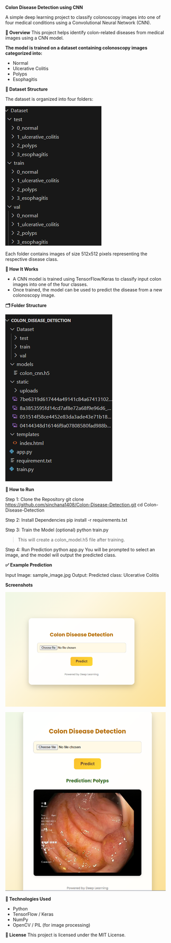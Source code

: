 **Colon Disease Detection using CNN**

A simple deep learning project to classify colonoscopy images into one of four medical conditions using a Convolutional Neural Network (CNN).

**📌 Overview**
This project helps identify colon-related diseases from medical images using a CNN model. 

**The model is trained on a dataset containing colonoscopy images categorized into:**
- Normal
- Ulcerative Colitis
- Polyps
- Esophagitis
  
**🧬 Dataset Structure**

The dataset is organized into four folders:

![Home Page](https://github.com/sinchana1408/Colon-Disease-Detection/blob/c8ceb5bb85d7611ce90cdab23f92682ff0e8d5dd/Screenshot%202025-07-12%20205234.png)
  
Each folder contains images of size 512x512 pixels representing the respective disease class.

**🧠 How It Works**
- A CNN model is trained using TensorFlow/Keras to classify input colon images into one of the four classes.
- Once trained, the model can be used to predict the disease from a new colonoscopy image.
  
**🗂️ Folder Structure**

  
![Folder](https://github.com/sinchana1408/Colon-Disease-Detection/blob/6c7e59284b44f416e04eefea3ae7744b8a1f7b37/Screenshot%202025-07-12%20202951.png)

**🚀 How to Run**

Step 1: Clone the Repository
git clone https://github.com/sinchana1408/Colon-Disease-Detection.git
cd Colon-Disease-Detection

Step 2: Install Dependencies
pip install -r requirements.txt

Step 3: Train the Model (optional)
python train.py
> This will create a colon_model.h5 file after training.

Step 4: Run Prediction
python app.py
You will be prompted to select an image, and the model will output the predicted class.

**✅ Example Prediction**

Input Image: sample_image.jpg
Output: Predicted class: Ulcerative Colitis

**Screenshots**

![Alt Text](https://github.com/sinchana1408/Colon-Disease-Detection/blob/6c7e59284b44f416e04eefea3ae7744b8a1f7b37/Screenshot%202025-07-12%20133718.png)

![Home Page](https://github.com/sinchana1408/Colon-Disease-Detection/blob/6c7e59284b44f416e04eefea3ae7744b8a1f7b37/Screenshot%202025-07-12%20133847.png)

**🧪 Technologies Used**
- Python
- TensorFlow / Keras
- NumPy
- OpenCV / PIL (for image processing)
  
**📃 License**
This project is licensed under the MIT License.
  
